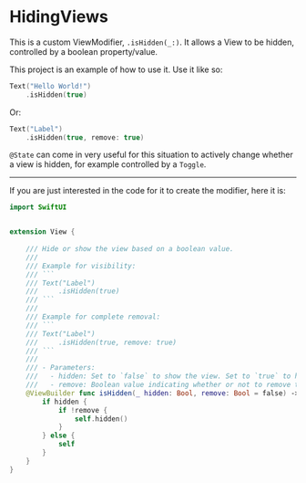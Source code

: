 # HidingViews

This is a custom ViewModifier, `.isHidden(_:)`. It allows a View to be hidden, controlled by a boolean property/value.

This project is an example of how to use it. Use it like so:

```swift
Text("Hello World!")
    .isHidden(true)
```
        
Or:

```swift
Text("Label")
    .isHidden(true, remove: true)
```
        
`@State` can come in very useful for this situation to actively change whether a view is hidden, for example controlled by a `Toggle`.

---
        
If you are just interested in the code for it to create the modifier, here it is:

```swift
import SwiftUI


extension View {
    
    /// Hide or show the view based on a boolean value.
    ///
    /// Example for visibility:
    /// ```
    /// Text("Label")
    ///     .isHidden(true)
    /// ```
    ///
    /// Example for complete removal:
    /// ```
    /// Text("Label")
    ///     .isHidden(true, remove: true)
    /// ```
    ///
    /// - Parameters:
    ///   - hidden: Set to `false` to show the view. Set to `true` to hide the view.
    ///   - remove: Boolean value indicating whether or not to remove the view.
    @ViewBuilder func isHidden(_ hidden: Bool, remove: Bool = false) -> some View {
        if hidden {
            if !remove {
                self.hidden()
            }
        } else {
            self
        }
    }
}
```

